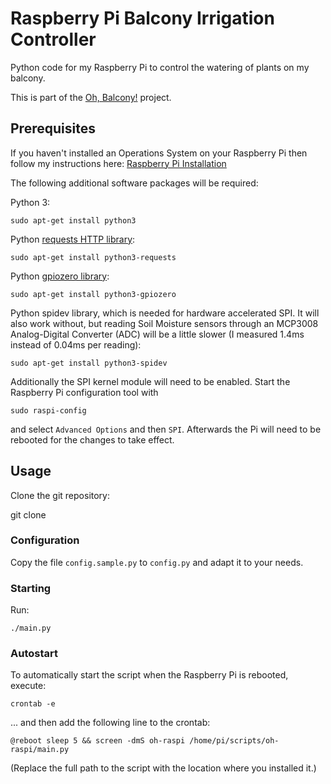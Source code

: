 # Raspberry Pi Balcony Irrigation Controller

Python code for my Raspberry Pi to control the watering of plants on my balcony.

This is part of the [Oh, Balcony!](http://oh-balcony.github.io/) project.

## Prerequisites

If you haven't installed an Operations System on your Raspberry Pi then follow my instructions here: [Raspberry Pi Installation](https://github.com/oh-balcony/oh-balcony.github.io/wiki/Raspberry-Pi-Installation)

The following additional software packages will be required:

Python 3:

    sudo apt-get install python3
    
Python [requests HTTP library](http://docs.python-requests.org):

    sudo apt-get install python3-requests

Python [gpiozero library](http://gpiozero.readthedocs.io):

    sudo apt-get install python3-gpiozero

Python spidev library, which is needed for hardware accelerated SPI. It will also work without, but reading Soil Moisture sensors through an MCP3008 Analog-Digital Converter (ADC) will be a little slower (I measured 1.4ms instead of 0.04ms per reading):

    sudo apt-get install python3-spidev

Additionally the SPI kernel module will need to be enabled. Start the Raspberry Pi configuration tool with

    sudo raspi-config

and select `Advanced Options` and then `SPI`. Afterwards the Pi will need to be rebooted for the changes to take effect.

## Usage

Clone the git repository:

   git clone 

### Configuration

Copy the file `config.sample.py` to `config.py` and adapt it to your needs.

### Starting

Run:

    ./main.py

### Autostart

To automatically start the script when the Raspberry Pi is rebooted, execute:

    crontab -e

... and then add the following line to the crontab:

    @reboot sleep 5 && screen -dmS oh-raspi /home/pi/scripts/oh-raspi/main.py

(Replace the full path to the script with the location where you installed it.)
